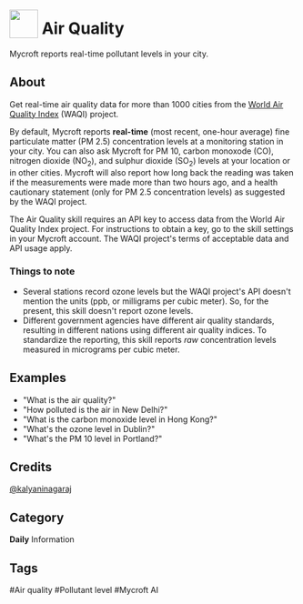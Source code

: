 # <img src="https://raw.githack.com/FortAwesome/Font-Awesome/master/svgs/solid/smog.svg" card_color="#6C7A89" width="50" height="50" style="vertical-align:bottom"/> Air Quality
Mycroft reports real-time pollutant levels in your city.

## About
Get real-time air quality data for more than 1000 cities from 
the [World Air Quality Index](https://aqicn.org/) (WAQI) project. 

By default, Mycroft reports **real-time** (most recent, 
one-hour average) fine particulate matter (PM 2.5) concentration 
levels at a monitoring station in your city. You can also ask 
Mycroft for PM 10, carbon monoxode (CO), nitrogen dioxide 
(NO<sub>2</sub>), and sulphur dioxide (SO<sub>2</sub>) levels at 
your location or in other cities. Mycroft will also report how 
long back the reading was taken if the measurements were made more 
than two hours ago, and a health cautionary statement (only for 
PM 2.5 concentration levels) as suggested by the WAQI project. 

The Air Quality skill requires an API key to access data from 
the World Air Quality Index project. For instructions to obtain 
a key, go to the skill settings in your Mycroft account. The 
WAQI project's terms of acceptable data and API usage apply.  

### Things to note
* Several stations record ozone levels but the WAQI project's 
API doesn't mention the units (ppb, or milligrams per cubic meter).
So, for the present, this skill doesn't report ozone levels.
* Different government agencies have different air quality standards, 
resulting in different nations using different air quality indices. To 
standardize the reporting, this skill reports *raw* concentration 
levels measured in micrograms per cubic meter.  

## Examples
* "What is the air quality?"
* "How polluted is the air in New Delhi?"
* "What is the carbon monoxide level in Hong Kong?"
* "What's the ozone level in Dublin?"
* "What's the PM 10 level in Portland?"

## Credits
[@kalyaninagaraj](https://github.com/kalyaninagaraj)

## Category
**Daily**
Information

## Tags
#Air quality
#Pollutant level
#Mycroft AI
